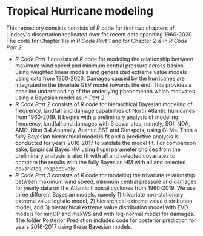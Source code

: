 # Tropical Hurricane modeling
This repository consists consists of *R* code for first two chapters of Lindsey's dissertation replicated over for recent data spanning 1960-2020. The code for Chapter 1 is in _R Code Part 1_ and for Chapter 2 is in _R Code Part 2_.


- _R Code Part 1_ consists of *R* code for modeling the relationship between maximum wind speed and minimum central pressure across basins using weighted linear models and generalized extreme value models using data from 1960-2020. Damages caused by the hurricanes are integrated in the bivariate GEV model towards the end. This provides a baseline understanding of the underlying phenomenon which motivates using a Bayesian model as in _Part 2_.
- _R Code Part 2_ consists of *R* code for hierarchical Bayesian modeling of frequency, landfall and damage capabilities of North Atlantic hurricanes from 1960-2019. It begins with a preliminary analysis of modeling frequency, landfall and damages with 6 covariates, namely, SOI, NOA, AMO, Nino 3.4 Anomaly, Atlantic SST and Sunspots, using GLMs. Then a fully Bayesian hierarchical model is fit and a predictive analysis is conducted for years 2016-2017 to validate the model fit. For comparison sake, Empirical Bayes HM using hyperparameter choices from the preliminary analysis is also fit with all and selected covariates to compare the results with the fully Bayesian HM with all and selected covariates, respectively.
- _R Code Part 3_ consists of *R* code for modeling the trivariate relationship between maximum wind speed, minimum central pressure and damages for yearly data on the Atlantic tropical cyclones from 1960-2019. We use three different Bayesian models, namely 1) trivariate non-stationary extreme value logistic model, 2) hierarchical extreme value distribution model, and 3) hierarchical extreme value distribution model with EVD models for minCP and maxWS and with log-normal model for damages. The folder Posterior Prediction includes code for posterior prediction for years 2016-2017 using these Bayesian models.
